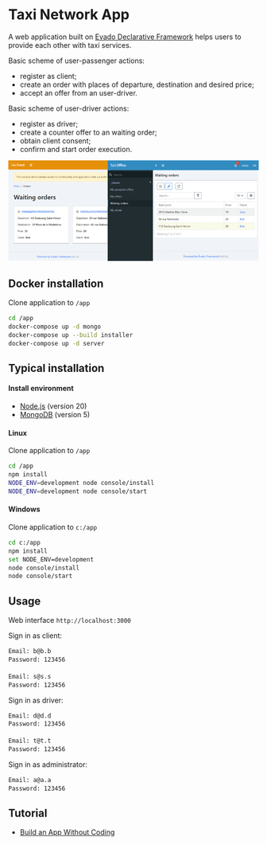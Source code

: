# Taxi Network App

A web application built on [Evado Declarative Framework](https://github.com/mkhorin/evado)
helps users to provide each other with taxi services.

Basic scheme of user-passenger actions:

- register as client;
- create an order with places of departure, destination and desired price;
- accept an offer from an user-driver.

Basic scheme of user-driver actions:

- register as driver;
- create a counter offer to an waiting order;
- obtain client consent;
- confirm and start order execution.

[![Web app built on Evado declarative framework](doc/evado-app.png)](https://mkhorin.github.io/evado-site/)

## Docker installation

Clone application to `/app`
```sh
cd /app
docker-compose up -d mongo
docker-compose up --build installer
docker-compose up -d server
```

## Typical installation

#### Install environment
- [Node.js](https://nodejs.org) (version 20)
- [MongoDB](https://www.mongodb.com/download-center/community) (version 5)

#### Linux
Clone application to `/app`
```sh
cd /app
npm install
NODE_ENV=development node console/install
NODE_ENV=development node console/start
```

#### Windows
Clone application to `c:/app`
```sh
cd c:/app
npm install
set NODE_ENV=development
node console/install
node console/start
```

## Usage

Web interface `http://localhost:3000`

Sign in as client:
```sh
Email: b@b.b
Password: 123456

Email: s@s.s
Password: 123456
```
Sign in as driver:
```sh
Email: d@d.d
Password: 123456

Email: t@t.t
Password: 123456
```
Sign in as administrator:
```sh
Email: a@a.a
Password: 123456
```

## Tutorial
- [Build an App Without Coding](https://mkhorin.github.io/evado-site/)